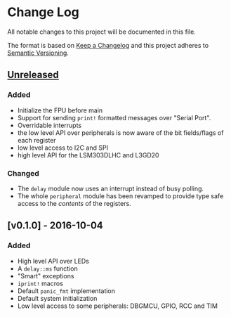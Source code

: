 # Change Log

All notable changes to this project will be documented in this file.

The format is based on [Keep a Changelog](http://keepachangelog.com/)
and this project adheres to [Semantic Versioning](http://semver.org/).

## [Unreleased]

### Added

- Initialize the FPU before main
- Support for sending `print!` formatted messages over "Serial Port".
- Overridable interrupts
- the low level API over peripherals is now aware of the bit fields/flags of each register
- low level access to I2C and SPI
- high level API for the LSM303DLHC and L3GD20

### Changed

- The `delay` module now uses an interrupt instead of busy polling.
- The whole `peripheral` module has been revamped to provide type safe access to the *contents* of
  the registers.

## [v0.1.0] - 2016-10-04

### Added

- High level API over LEDs
- A `delay::ms` function
- "Smart" exceptions
- `iprint!` macros
- Default `panic_fmt` implementation
- Default system initialization
- Low level access to some peripherals: DBGMCU, GPIO, RCC and TIM

[Unreleased]: https://github.com/japaric/f3/compare/v0.1.0...HEAD
